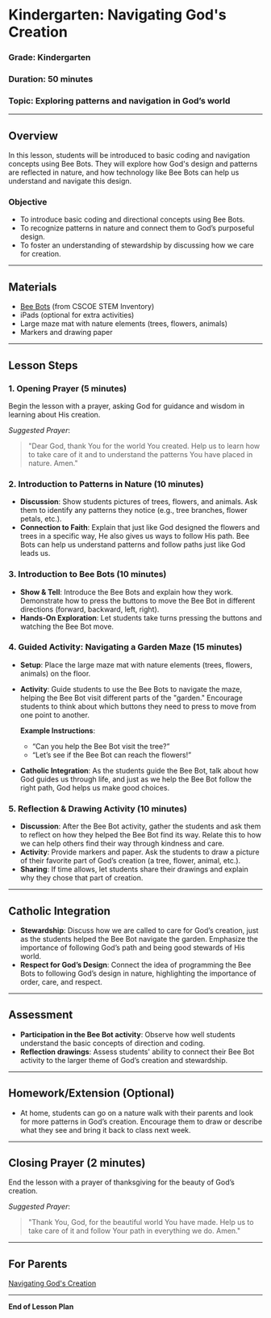 # Kindergarten: Navigating God's Creation

### **Grade**: Kindergarten  
### **Duration**: 50 minutes  
### **Topic**: Exploring patterns and navigation in God’s world

---

## **Overview**
In this lesson, students will be introduced to basic coding and navigation concepts using Bee Bots. They will explore how God's design and patterns are reflected in nature, and how technology like Bee Bots can help us understand and navigate this design.

### **Objective**
- To introduce basic coding and directional concepts using Bee Bots.
- To recognize patterns in nature and connect them to God’s purposeful design.
- To foster an understanding of stewardship by discussing how we care for creation.

---

## **Materials**
- [Bee Bots](https://cscoe.myturn.com/library/) (from CSCOE STEM Inventory)
- iPads (optional for extra activities)
- Large maze mat with nature elements (trees, flowers, animals)
- Markers and drawing paper

---

## **Lesson Steps**

### **1. Opening Prayer (5 minutes)**  
Begin the lesson with a prayer, asking God for guidance and wisdom in learning about His creation.

_Suggested Prayer_:
> "Dear God, thank You for the world You created. Help us to learn how to take care of it and to understand the patterns You have placed in nature. Amen."

### **2. Introduction to Patterns in Nature (10 minutes)**  
- **Discussion**: Show students pictures of trees, flowers, and animals. Ask them to identify any patterns they notice (e.g., tree branches, flower petals, etc.).  
- **Connection to Faith**: Explain that just like God designed the flowers and trees in a specific way, He also gives us ways to follow His path. Bee Bots can help us understand patterns and follow paths just like God leads us.

### **3. Introduction to Bee Bots (10 minutes)**  
- **Show & Tell**: Introduce the Bee Bots and explain how they work. Demonstrate how to press the buttons to move the Bee Bot in different directions (forward, backward, left, right).
- **Hands-On Exploration**: Let students take turns pressing the buttons and watching the Bee Bot move.

### **4. Guided Activity: Navigating a Garden Maze (15 minutes)**  
- **Setup**: Place the large maze mat with nature elements (trees, flowers, animals) on the floor.
- **Activity**: Guide students to use the Bee Bots to navigate the maze, helping the Bee Bot visit different parts of the "garden." Encourage students to think about which buttons they need to press to move from one point to another.
  
  **Example Instructions**:
  - “Can you help the Bee Bot visit the tree?”
  - “Let’s see if the Bee Bot can reach the flowers!”

- **Catholic Integration**: As the students guide the Bee Bot, talk about how God guides us through life, and just as we help the Bee Bot follow the right path, God helps us make good choices.

### **5. Reflection & Drawing Activity (10 minutes)**  
- **Discussion**: After the Bee Bot activity, gather the students and ask them to reflect on how they helped the Bee Bot find its way. Relate this to how we can help others find their way through kindness and care.
- **Activity**: Provide markers and paper. Ask the students to draw a picture of their favorite part of God’s creation (a tree, flower, animal, etc.).
- **Sharing**: If time allows, let students share their drawings and explain why they chose that part of creation.

---

## **Catholic Integration**
- **Stewardship**: Discuss how we are called to care for God’s creation, just as the students helped the Bee Bot navigate the garden. Emphasize the importance of following God’s path and being good stewards of His world.
- **Respect for God’s Design**: Connect the idea of programming the Bee Bots to following God’s design in nature, highlighting the importance of order, care, and respect.

---

## **Assessment**
- **Participation in the Bee Bot activity**: Observe how well students understand the basic concepts of direction and coding.
- **Reflection drawings**: Assess students' ability to connect their Bee Bot activity to the larger theme of God’s creation and stewardship.

---

## **Homework/Extension (Optional)**
- At home, students can go on a nature walk with their parents and look for more patterns in God’s creation. Encourage them to draw or describe what they see and bring it back to class next week.

---

## **Closing Prayer (2 minutes)**  
End the lesson with a prayer of thanksgiving for the beauty of God’s creation.

_Suggested Prayer_:
> "Thank You, God, for the beautiful world You have made. Help us to take care of it and follow Your path in everything we do. Amen."

---

## **For Parents**  
[Navigating God's Creation](./Parent_Resources/Kindergarten_Navigating_Gods_Creation.md)

---

**End of Lesson Plan**

